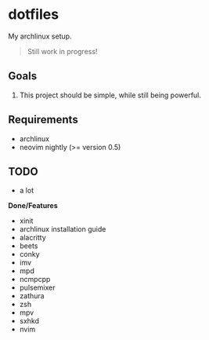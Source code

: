 # dotfiles

My archlinux setup.

> Still work in progress!

## Goals

1. This project should be simple, while still being powerful.

## Requirements

* archlinux
* neovim nightly (>= version 0.5)

## TODO

* a lot

**Done/Features**

* xinit
* archlinux installation guide
* alacritty
* beets
* conky
* imv
* mpd
* ncmpcpp
* pulsemixer
* zathura
* zsh
* mpv
* sxhkd
* nvim
